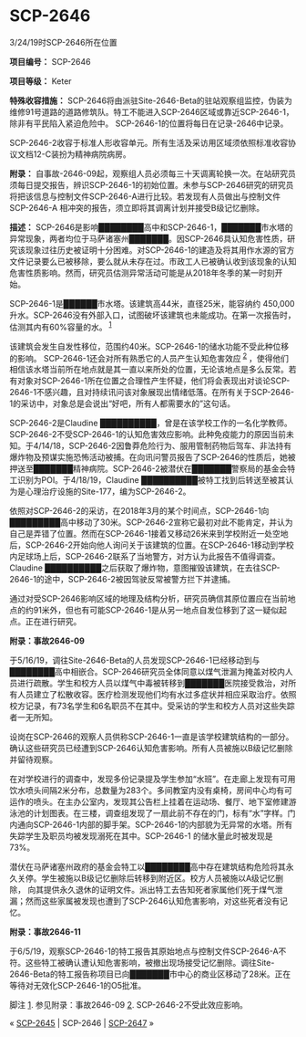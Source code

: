 # SCP-2646
                        





3/24/19时SCP-2646所在位置




**项目编号：** SCP-2646

**项目等级：** Keter

**特殊收容措施：** SCP-2646将由派驻Site-2646-Beta的驻站观察组监控，伪装为维修91号道路的道路修筑队。特工不能进入SCP-2646区域或靠近SCP-2646-1，除非有平民陷入紧迫危险中。 SCP-2646-1的位置将每日在记录-2646中记录。

SCP-2646-2收容于标准人形收容单元。所有生活及采访用区域须依照标准收容协议文档12-C装扮为精神病院病房。

**附录：** 自事故-2646-09起，观察组人员必须每三十天调离轮换一次。在站研究员须每日提交报告，辨识SCP-2646-1的初始位置。未参与SCP-2646研究的研究员将把该信息与控制文件SCP-2646-A进行比较。若发现有人员做出与控制文件SCP-2646-A 相冲突的报告，须立即将其调离计划并接受B级记忆删除。

**描述：** SCP-2646是影响████████高中和SCP-2646-1，███████市水塔的异常现象，两者均位于马萨诸塞州███████。因SCP-2646具认知危害性质，研究该现象过往历史被证明十分困难。对SCP-2646-1的建造及将其用作水源的官方文件记录要么已被移除，要么就从未存在过。市政工人已被确认收到该现象的认知危害性质影响。然而，研究员估测异常活动可能是从2018年冬季的某一时刻开始。

SCP-2646-1是██████市水塔。该建筑高44米，直径25米，能容纳约 450,000升水。SCP-2646没有外部入口，试图破坏该建筑也未能成功。在第一次报告时，估测其内有60%容量的水。<sup class='footnoteref'>
 <a shape='rect' class='footnoteref' id='footnoteref-1' href='javascript:;' onclick='WIKIDOT.page.utils.scrollToReference(&apos;footnote-1&apos;)'>1</a>
</sup>

该建筑会发生自发性移位，范围约40米。SCP-2646-1的储水功能不受此种位移的影响。 SCP-2646-1还会对所有熟悉它的人员产生认知危害效应<sup class='footnoteref'>
 <a shape='rect' class='footnoteref' id='footnoteref-2' href='javascript:;' onclick='WIKIDOT.page.utils.scrollToReference(&apos;footnote-2&apos;)'>2</a>
</sup>，使得他们相信该水塔当前所在地点就是其一直以来所处的位置，无论该地点是多么反常。若有对象对SCP-2646-1所在位置之合理性产生怀疑，他们将会表现出对谈论SCP-2646-1不感兴趣，且对持续讯问该对象展现出情绪低落。在所有关于SCP-2646-1的采访中，对象总是会说出“好吧，所有人都需要水的”这句话。

SCP-2646-2是Claudine ██████████，曾是在该学校工作的一名化学教师。SCP-2646-2不受SCP-2646-1的认知危害效应影响。此种免疫能力的原因当前未知。于4/14/18，SCP-2646-2因鲁莽危险行为、服用管制药物后驾车、非法持有爆炸物及预谋实施恐怖活动被捕。在向讯问警员报告了SCP-2646的性质后，她被押送至███████精神病院。SCP-2646-2被潜伏在███████警察局的基金会特工识别为POI。于4/18/19，Claudine ██████████被特工找到后转送至被其认为是心理治疗设施的Site-177，编为SCP-2646-2。

依照对SCP-2646-2的采访，在2018年3月的某个时间点，SCP-2646-1向█████████高中移动了30米。SCP-2646-2宣称它最初对此不能肯定，并认为自己是弄错了位置。然而在SCP-2646-1接着又移动26米来到学校附近一处空地后，SCP-2646-2开始向他人询问关于该建筑的位置。在SCP-2646-1移动到学校内足球场上后，SCP-2646-2联系了当地警方，对方认为此报告不值得调查。Claudine ██████████之后获取了爆炸物，意图摧毁该建筑，在去往SCP-2646-1的途中，SCP-2646-2被因驾驶反常被警方拦下并逮捕。

通过对受SCP-2646影响区域的地理及结构分析，研究员确信其原位置应在当前地点的约91米外，但也有可能SCP-2646-1是从另一地点自发位移到了这一疑似起点。正在进行研究。

**附录：事故2646-09** 

于5/16/19，调往Site-2646-Beta的人员发现SCP-2646-1已经移动到与████████高中相嵌合。SCP-2646研究员全体同意以煤气泄漏为掩盖对校内人员进行疏散。学生和校方人员以煤气中毒被转移到███████医院接受救治，对所有人员建立了松散收容。医疗检测发现他们均有水过多症状并相应采取治疗。依照校方记录，有73名学生和6名职员不在其中。受采访的学生和校方人员对这些失踪者一无所知。

设岗在SCP-2646的观察人员供称SCP-2646-1一直是该学校建筑结构的一部分。确认这些研究员已经遭到SCP-2646认知危害影响。所有人员被施以B级记忆删除并留待观察。

在对学校进行的调查中，发现多份记录提及学生参加“水班”。在走廊上发现有可用饮水喷头间隔2米分布，总数量为283个。多间教室内没有桌椅，房间中心均有可运作的喷头。在主办公室内，发现其公告栏上挂着在运动场、餐厅、地下室修建游泳池的计划图表。在三楼，调查组发现了一扇此前不存在的门，标有“水”字样。门内通向SCP-2646-1内部的脚手架。SCP-2646-1的内部貌为无异常的水塔。所有失踪学生及职员均被发现溺死在其中。SCP-2646-1 的储水量此时被发现是73%。

潜伏在马萨诸塞州政府的基金会特工以████████高中存在建筑结构危险将其永久关停。学生被施以B级记忆删除后转移到附近区。校方人员被施以A级记忆删除， 向其提供永久退休的证明文件。派出特工去告知死者家属他们死于煤气泄漏；然而这些家属被发现也遭到了SCP-2646认知危害影响，对这些死者没有记忆。

**附录：事故2646-11** 

于6/5/19，观察SCP-2646-1的特工报告其原始地点与控制文件SCP-2646-A不符。这些特工被确认遭认知危害影响，被撤出现场接受记忆删除。调往Site-2646-Beta的特工报告称项目已向███████市中心的商业区移动了28米。正在等待对无效化SCP-2646-1的O5批准。


脚注
<a shape='rect' href='javascript:;' onclick='WIKIDOT.page.utils.scrollToReference(&apos;footnoteref-1&apos;)'>1</a>. 参见附录：事故2646-09
<a shape='rect' href='javascript:;' onclick='WIKIDOT.page.utils.scrollToReference(&apos;footnoteref-2&apos;)'>2</a>. SCP-2646-2不受此效应影响。



« [SCP-2645](/scp-2645) | SCP-2646 | <a shape='rect' class='newpage' href='/scp-2647'>SCP-2647</a> »





                    